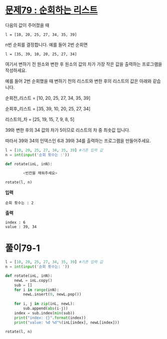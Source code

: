 # [문제79 : 순회하는 리스트](https://www.notion.so/79-367e5899e2e140c79a14d9e24076093f)

다음의 값이 주어졌을 때

    l = [10, 20, 25, 27, 34, 35, 39]

n번 순회를 결정합니다. 예를 들어 2번 순회면

    l = [35, 39, 10, 20, 25, 27, 34]

여기서 변하기 전 원소와 변한 후 원소의 값의 차가 가장 작은 값을 출력하는 프로그램을 작성하세요.

예를 들어 2번 순회했을 때 변하기 전의 리스트와 변한 후의 리스트의 값은 아래와 같습니다.

순회전_리스트 = [10, 20, 25, 27, 34, 35, 39]

순회후_리스트 = [35, 39, 10, 20, 25, 27, 34]

리스트의_차 = [25, 19, 15, 7, 9, 8, 5]

39와 변한 후의 34 값의 차가 5이므로 리스트의 차 중 최솟값 입니다.

따라서 39와 34의 인덱스인 6과 39와 34를 출력하는 프로그램을 만들어주세요.

``` python
l = [10, 20, 25, 27, 34, 35, 39] #기존 입력 값
n = int(input('순회 횟수는 :'))

def rotate(inL, inN):
    
        <빈칸을 채워주세요>

rotate(l, n)
```

**입력**

    순회 횟수는 : 2
    
**출력**

    index : 6
    value : 39, 34

# 풀이79-1

``` python
l = [10, 20, 25, 27, 34, 35, 39] #기존 입력 값
n = int(input('순회 횟수는: '))

def rotate(inL, inN):
    newL = inL.copy()
    sub = []
    for i in range(inN):
        newL.insert(0, newL.pop())
    
    for i, j in zip(inL, newL):
        sub.append(abs(i-j))
    index = sub.index(min(sub))
    print("index: {}".format(index))
    print("value: %d %d"%(inL[index], newL[index]))

rotate(l, n)
```